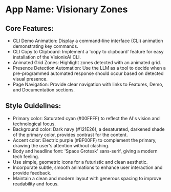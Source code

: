 # **App Name**: Visionary Zones

## Core Features:

- CLI Demo Animation: Display a command-line interface (CLI) animation demonstrating key commands.
- CLI Copy to Clipboard: Implement a 'copy to clipboard' feature for easy installation of the VisionixAI CLI.
- Animated Grid Zones: Highlight zones detected with an animated grid.
- Presence Detection Automation: Use the LLM as a tool to decide when a pre-programmed automated response should occur based on detected visual presence.
- Page Navigation: Provide clear navigation with links to Features, Demo, and Documentation sections.

## Style Guidelines:

- Primary color: Saturated cyan (#00FFFF) to reflect the AI's vision and technological focus.
- Background color: Dark navy (#121E26), a desaturated, darkened shade of the primary color, provides contrast for the content.
- Accent color: Electric purple (#BF00FF) to complement the primary, drawing the user's attention without clashing. 
- Body and headline font: 'Space Grotesk' sans-serif, giving a modern tech feeling.
- Use simple, geometric icons for a futuristic and clean aesthetic.
- Incorporate subtle, smooth animations to enhance user interaction and provide feedback.
- Maintain a clean and modern layout with generous spacing to improve readability and focus.